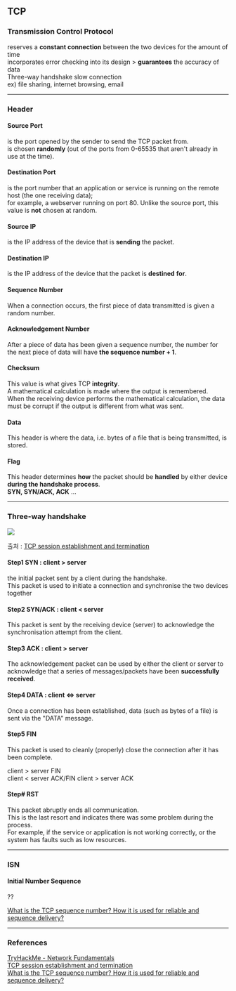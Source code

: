 ## TCP
### Transmission Control Protocol 

reserves a **constant connection** between the two devices for the amount of time    
incorporates error checking into its design > **guarantees** the accuracy of data   
Three-way handshake
slow connection   
ex) file sharing, internet browsing, email

---

### Header

#### Source Port   
is the port opened by the sender to send the TCP packet from.    
is chosen **randomly** (out of the ports from 0-65535 that aren't already in use at the time). 

#### Destination Port   
is the port number that an application or service is running on the remote host (the one receiving data);    
for example, a webserver running on port 80. Unlike the source port, this value is **not** chosen at random.

#### Source IP   
is the IP address of the device that is **sending** the packet.

#### Destination IP   
is the IP address of the device that the packet is **destined** **for**.

#### Sequence Number   
When a connection occurs, the first piece of data transmitted is given a random number. 

#### Acknowledgement Number   
After a piece of data has been given a sequence number, the number for the next piece of data will have **the sequence number + 1**. 

#### Checksum   
This value is what gives TCP **integrity**.    
A mathematical calculation is made where the output is remembered.    
When the receiving device performs the mathematical calculation, the data must be corrupt if the output is different from what was sent.

#### Data   
This header is where the data, i.e. bytes of a file that is being transmitted, is stored.

#### Flag   
This header determines **how** the packet should be **handled** by either device **during the handshake process**.   
**SYN, SYN/ACK, ACK** ... 

---

### Three-way handshake

<img src="https://www.cablefree.net/support/radio/software/images/f/fc/Image2001.gif">

출처 : [TCP session establishment and termination](https://www.cablefree.net/support/radio/software/Manual:Connection_oriented_communication_(TCP/IP))

#### Step1	SYN	: client > server    
the initial packet sent by a client during the handshake.    
This packet is used to initiate a connection and synchronise the two devices together        	

#### Step2	SYN/ACK	: client < server    
This packet is sent by the receiving device (server) to acknowledge the synchronisation attempt from the client.       	

#### Step3	ACK	: client > server    
The acknowledgement packet can be used by either the client or server to acknowledge that a series of messages/packets have been **successfully received**.       	

#### Step4	DATA : client ⇔ server    
Once a connection has been established, data (such as bytes of a file) is sent via the "DATA" message.       	

#### Step5	FIN	   	    
This packet is used to cleanly (properly) close the connection after it has been complete.       	

client > server FIN    
client < server ACK/FIN
client > server ACK    

#### Step#	RST	   	    
This packet abruptly ends all communication.    
This is the last resort and indicates there was some problem during the process.   
For example, if the service or application is not working correctly, or the system has faults such as low resources.       	


---

### ISN
#### Initial Number Sequence 

?? 

[What is the TCP sequence number? How it is used for reliable and sequence delivery?](https://www.cspsprotocol.com/tcp-sequence-number/)







---

### References
[TryHackMe - Network Fundamentals](https://tryhackme.com/module/network-fundamentals)   
[TCP session establishment and termination](https://www.cablefree.net/support/radio/software/Manual:Connection_oriented_communication_(TCP/IP))   
[What is the TCP sequence number? How it is used for reliable and sequence delivery?](https://www.cspsprotocol.com/tcp-sequence-number/)
